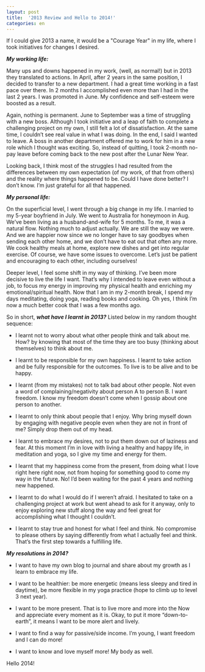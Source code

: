 ```yaml
---
layout: post
title:  '2013 Review and Hello to 2014!'
categories: en
---
```


If I could give 2013 a name, it would be a "Courage Year" in my life, where I took initiatives for changes I desired.

***My working life:***

Many ups and downs happened in my work, (well, as normal!) but in 2013 they translated to actions. In April, after 2 years in the same position, I decided to transfer to a new department. I had a great time working in a fast pace over there. In 2 months I accomplished  even more than I had in the last 2 years. I was promoted in June. My confidence and self-esteem were boosted as a result.

Again, nothing is permanent. June to September was a time of struggling with a new boss. Although I took initiative and a leap of faith to complete a challenging project on my own, I still felt a lot of dissatisfaction. At the same time, I couldn’t see real value in what I was doing. In the end, I said I wanted to leave. A boss in another department offered me to work for him in a new role which I thought was exciting. So, instead of quitting, I took 2-month no-pay leave before coming back to the new post after the Lunar New Year.

<!--More-->

Looking back, I think most of the struggles I had resulted from the differences between my own expectation (of my work, of that from others) and the reality where things happened to be. Could I have done better? I don’t know. I’m just grateful for all that happened.  


***My personal life:***


On the superficial level, I went through a big change in my life. I married to my 5-year boyfriend in July. We went to Australia for honeymoon in Aug. We’ve been living as a husband-and-wife for 5 months. To me, it was a natural flow. Nothing much to adjust actually. We are still the way we were. And we are happier now since we no longer have to say goodbyes when sending each other home, and we don’t have to eat out that often any more. We cook healthy meals at home, explore new dishes and get into regular exercise. Of course, we have some issues to overcome. Let’s just be patient and encouraging to each other, including ourselves!

Deeper level, I feel some shift in my way of thinking. I’ve been more decisive to live the life I want. That’s why I intended to leave even without a job, to focus my energy in improving my physical health and enriching my emotional/spiritual health. Now that I am in my 2-month break, I spend my days meditating, doing yoga, reading books and cooking. Oh yes, I think I’m now a much better cook that I was a few months ago.


So in short, ***what have I learnt in 2013?*** Listed below in my random thought sequence:

   * I learnt not to worry about what other people think and talk about me. How? by knowing that most of the time they are too busy (thinking about themselves) to think about me.
   
   * I learnt to be responsible for my own happiness. I learnt to take action and be fully responsible for the outcomes. To live is to be alive and to be happy.
   
   * I learnt (from my mistakes) not to talk bad about other people. Not even a word of complaining/negativity about person A to person B. I want freedom. I know my freedom doesn’t come when I gossip about one person to another. 
   
   * I learnt to only think about people that I enjoy. Why bring myself down by engaging with negative people even when they are not in front of me? Simply drop them out of my head.
   
   * I learnt to embrace my desires, not to put them down out of laziness and fear. At this moment I’m in love with living a healthy and happy life, in meditation and yoga, so I give my time and energy for them. 
   
   * I learnt that my happiness come from the present, from doing what I love right here right now, not from hoping for something good to come my way in the future. No! I’d been waiting for the past 4 years and nothing new happened. 
   
   * I learnt to do what I would do if I weren’t afraid. I hesitated to take on a challenging project at work but went ahead to ask for it anyway, only to enjoy exploring new stuff along the way and feel great for accomplishing what I thought I couldn’t. 
   
   * I learnt to stay true and honest for what I feel and think. No compromise to please others by saying differently from what I actually feel and think. That’s the first step towards a fulfilling life. 


***My resolutions in 2014?***

   * I want to have my own blog to journal and share about my growth as I learn to embrace my life. 
  
   * I want to be healthier: be more energetic (means less sleepy and tired in daytime), be more flexible in my yoga practice (hope to climb up to level 3 next year). 
  
   * I want to be more present. That is to live more and more into the Now and appreciate every moment as it is. Okay, to put it more “down-to-earth”, it means I want to be more alert and lively. 
  
   * I want to find a way for passive/side income. I’m young, I want freedom and I can do more!
  
   * I want to know and love myself more! My body as well.


Hello 2014!